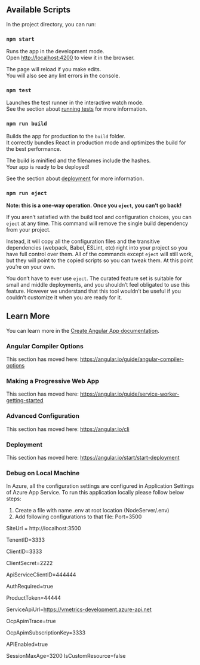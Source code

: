 
## Available Scripts

In the project directory, you can run:

### `npm start`

Runs the app in the development mode.<br />
Open [http://localhost:4200](http://localhost:4200) to view it in the browser.

The page will reload if you make edits.<br />
You will also see any lint errors in the console.

### `npm test`

Launches the test runner in the interactive watch mode.<br />
See the section about [running tests](https://angular.io/guide/testing) for more information.

### `npm run build`

Builds the app for production to the `build` folder.<br />
It correctly bundles React in production mode and optimizes the build for the best performance.

The build is minified and the filenames include the hashes.<br />
Your app is ready to be deployed!

See the section about [deployment](https://angular.io/start/start-deployment) for more information.

### `npm run eject`

**Note: this is a one-way operation. Once you `eject`, you can’t go back!**

If you aren’t satisfied with the build tool and configuration choices, you can `eject` at any time. This command will remove the single build dependency from your project.

Instead, it will copy all the configuration files and the transitive dependencies (webpack, Babel, ESLint, etc) right into your project so you have full control over them. All of the commands except `eject` will still work, but they will point to the copied scripts so you can tweak them. At this point you’re on your own.

You don’t have to ever use `eject`. The curated feature set is suitable for small and middle deployments, and you shouldn’t feel obligated to use this feature. However we understand that this tool wouldn’t be useful if you couldn’t customize it when you are ready for it.

## Learn More

You can learn more in the [Create Angular App documentation](https://angular.io/start).

### Angular Compiler Options

This section has moved here: https://angular.io/guide/angular-compiler-options

### Making a Progressive Web App

This section has moved here: https://angular.io/guide/service-worker-getting-started

### Advanced Configuration

This section has moved here: https://angular.io/cli

### Deployment

This section has moved here: https://angular.io/start/start-deployment

### Debug on Local Machine

In Azure, all the configuration settings are configured in Application Settings of Azure App Service. To run this application locally please follow below steps:
1. Create a file with name .env at root location (NodeServer/.env)
2. Add following configurations to that file:
Port=3500

SiteUrl = http://localhost:3500

TenentID=3333

ClientID=3333

ClientSecret=2222

ApiServiceClientID=444444

AuthRequired=true

ProductToken=44444

ServiceApiUrl=https://vmetrics-development.azure-api.net

OcpApimTrace=true

OcpApimSubscriptionKey=3333

APIEnabled=true

SessionMaxAge=3200
IsCustomResource=false
